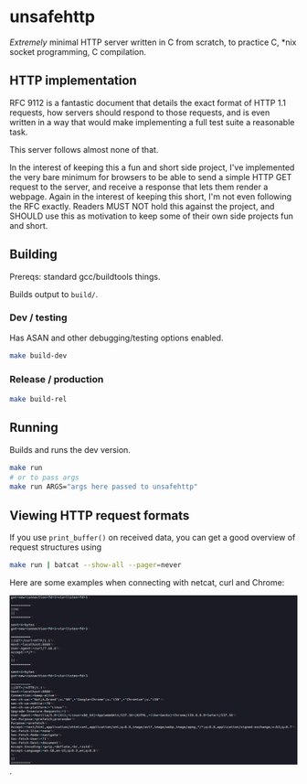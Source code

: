 # unsafehttp

*Extremely* minimal HTTP server written in C from scratch, to practice C, \*nix
socket programming, C compilation.

## HTTP implementation

RFC 9112 is a fantastic document that details the exact format of HTTP 1.1
requests, how servers should respond to those requests, and is even written in a
way that would make implementing a full test suite a reasonable task.

This server follows almost none of that.

In the interest of keeping this a fun and short side project, I've implemented
the very bare minimum for browsers to be able to send a simple HTTP GET request
to the server, and receive a response that lets them render a webpage. Again in
the interest of keeping this short, I'm not even following the RFC exactly.
Readers MUST NOT hold this against the project, and SHOULD use this as
motivation to keep some of their own side projects fun and short.

## Building

Prereqs: standard gcc/buildtools things.

Builds output to `build/`.

### Dev / testing

Has ASAN and other debugging/testing options enabled.

```sh
make build-dev
```

### Release / production

```sh
make build-rel
```

## Running

Builds and runs the dev version.

```sh
make run
# or to pass args
make run ARGS="args here passed to unsafehttp"
```

## Viewing HTTP request formats

If you use `print_buffer()` on received data, you can get a good overview of
request structures using

```sh
make run | batcat --show-all --pager=never
```

Here are some examples when connecting with netcat, curl and Chrome:

![client request examples](doc/img/request_examples.png).